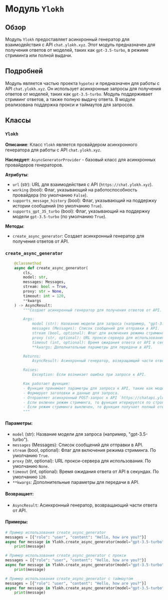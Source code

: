 # Модуль `Ylokh`

## Обзор

Модуль `Ylokh` предоставляет асинхронный генератор для взаимодействия с API `chat.ylokh.xyz`. Этот модуль предназначен для получения ответов от моделей, таких как `gpt-3.5-turbo`, в режиме стриминга или полной выдачи.

## Подробней

Модуль является частью проекта `hypotez` и предназначен для работы с API `chat.ylokh.xyz`. Он использует асинхронные запросы для получения ответов от моделей, таких как `gpt-3.5-turbo`. Модуль поддерживает стриминг ответов, а также полную выдачу ответа.
В модуле реализована поддержка прокси и таймаутов для запросов.

## Классы

### `Ylokh`

**Описание**:
Класс `Ylokh` является провайдером асинхронного генератора для работы с API `chat.ylokh.xyz`.

**Наследует**:
`AsyncGeneratorProvider` - базовый класс для асинхронных провайдеров генераторов.

**Атрибуты**:
- `url` (str): URL для взаимодействия с API (`https://chat.ylokh.xyz`).
- `working` (bool): Флаг, указывающий на работоспособность провайдера (по умолчанию `False`).
- `supports_message_history` (bool): Флаг, указывающий на поддержку истории сообщений (по умолчанию `True`).
- `supports_gpt_35_turbo` (bool): Флаг, указывающий на поддержку модели `gpt-3.5-turbo` (по умолчанию `True`).

**Методы**:
- `create_async_generator`: Создает асинхронный генератор для получения ответов от API.

### `create_async_generator`

```python
    @classmethod
    async def create_async_generator(
        cls,
        model: str,
        messages: Messages,
        stream: bool = True,
        proxy: str = None,
        timeout: int = 120,
        **kwargs
    ) -> AsyncResult:
        """Создает асинхронный генератор для получения ответов от API.

        Args:
            model (str): Название модели для запроса (например, "gpt-3.5-turbo").
            messages (Messages): Список сообщений для отправки в API.
            stream (bool, optional): Флаг для включения режима стриминга. По умолчанию `True`.
            proxy (str, optional): URL прокси-сервера для использования. По умолчанию `None`.
            timeout (int, optional): Время ожидания ответа от API в секундах. По умолчанию `120`.
            **kwargs: Дополнительные параметры для передачи в API.

        Returns:
            AsyncResult: Асинхронный генератор, возвращающий части ответа от API.

        Raises:
            Exception: Если возникает ошибка при запросе к API.

        Как работает функция:
        - Функция принимает параметры для запроса к API, такие как модель, сообщения, флаг стриминга, прокси и таймаут.
        - Формирует заголовки и данные для запроса.
        - Отправляет асинхронный POST-запрос к API `https://chatapi.ylokh.xyz/v1/chat/completions`.
        - Если включен режим стриминга, то функция итерируется по строкам ответа и извлекает содержимое из каждой строки.
        - Если режим стриминга выключен, то функция получает полный ответ в формате JSON и извлекает содержимое из него.
        """
```
#### **Параметры**:
- `model` (str): Название модели для запроса (например, "gpt-3.5-turbo").
- `messages` (Messages): Список сообщений для отправки в API.
- `stream` (bool, optional): Флаг для включения режима стриминга. По умолчанию `True`.
- `proxy` (str, optional): URL прокси-сервера для использования. По умолчанию `None`.
- `timeout` (int, optional): Время ожидания ответа от API в секундах. По умолчанию `120`.
- `**kwargs`: Дополнительные параметры для передачи в API.

#### **Возвращает**:
- `AsyncResult`: Асинхронный генератор, возвращающий части ответа от API.

#### **Примеры**:

```python
# Пример использования create_async_generator
messages = [{"role": "user", "content": "Hello, how are you?"}]
async for message in Ylokh.create_async_generator(model="gpt-3.5-turbo", messages=messages):
    print(message)
```
```python
# Пример использования create_async_generator с прокси
messages = [{"role": "user", "content": "Hello, how are you?"}]
async for message in Ylokh.create_async_generator(model="gpt-3.5-turbo", messages=messages, proxy="http://your_proxy:8080"):
    print(message)
```
```python
# Пример использования create_async_generator с таймаутом
messages = [{"role": "user", "content": "Hello, how are you?"}]
async for message in Ylokh.create_async_generator(model="gpt-3.5-turbo", messages=messages, timeout=60):
    print(message)
```